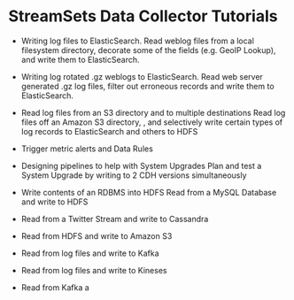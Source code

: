 # StreamSets Data Collector Tutorials

- Writing log files to ElasticSearch.
Read weblog files from a local filesystem directory, decorate some of the fields (e.g. GeoIP Lookup), and write them to ElasticSearch.

- Writing log rotated .gz weblogs to ElasticSearch.
Read web server generated .gz log files, filter out erroneous records and write them to ElasticSearch.

- Read log files from an S3 directory and to multiple destinations
Read log files off an Amazon S3 directory, <clean up the logs>, and selectively write certain types of log records to ElasticSearch and others to HDFS

- Trigger metric alerts and Data Rules

- Designing pipelines to help with System Upgrades
Plan and test a System Upgrade by writing to 2 CDH versions simultaneously

- Write contents of an RDBMS into HDFS
Read from a MySQL Database and write to HDFS

- Read from a Twitter Stream and write to Cassandra

- Read from HDFS and write to Amazon S3

- Read from log files and write to Kafka

- Read from log files and write to Kineses

- Read from Kafka a
